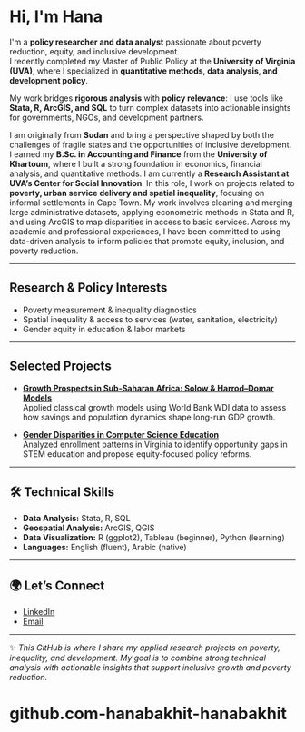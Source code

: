 # Hi, I'm Hana  

I'm a **policy researcher and data analyst** passionate about poverty reduction, equity, and inclusive development.  
I recently completed my Master of Public Policy at the **University of Virginia (UVA)**, where I specialized in **quantitative methods, data analysis, and development policy**.  

My work bridges **rigorous analysis** with **policy relevance**: I use tools like **Stata, R, ArcGIS, and SQL** to turn complex datasets into actionable insights for governments, NGOs, and development partners.  

I am originally from **Sudan** and bring a perspective shaped by both the challenges of fragile states and the opportunities of inclusive development. I earned my **B.Sc. in Accounting and Finance** from the **University of Khartoum**, where I built a strong foundation in economics, financial analysis, and quantitative methods. I am currently a **Research Assistant at UVA’s Center for Social Innovation**. In this role, I work on projects related to **poverty, urban service delivery and spatial inequality**, focusing on informal settlements in Cape Town. My work involves cleaning and merging large administrative datasets, applying econometric methods in Stata and R, and using ArcGIS to map disparities in access to basic services. Across my academic and professional experiences, I have been committed to using data-driven analysis to inform policies that promote equity, inclusion, and poverty reduction.

---

##  Research & Policy Interests  
- Poverty measurement & inequality diagnostics  
- Spatial inequality & access to services (water, sanitation, electricity)  
- Gender equity in education & labor markets    

---

##  Selected Projects  
- **[Growth Prospects in Sub-Saharan Africa: Solow & Harrod–Domar Models](#)**  
  Applied classical growth models using World Bank WDI data to assess how savings and population dynamics shape long-run GDP growth.  

- **[Gender Disparities in Computer Science Education](#)**  
  Analyzed enrollment patterns in Virginia to identify opportunity gaps in STEM education and propose equity-focused policy reforms.  
---

## 🛠️ Technical Skills  
- **Data Analysis:** Stata, R, SQL  
- **Geospatial Analysis:** ArcGIS, QGIS  
- **Data Visualization:** R (ggplot2), Tableau (beginner), Python (learning)  
- **Languages:** English (fluent), Arabic (native)  

---

## 🌍 Let’s Connect  
- [LinkedIn](www.linkedin.com/in/hana-bakhit-15678f)  
- [Email](mailto:hanamonafal@gmail.com)  

---

✨ *This GitHub is where I share my applied research projects on poverty, inequality, and development. My goal is to combine strong technical analysis with actionable insights that support inclusive growth and poverty reduction.*
# github.com-hanabakhit-hanabakhit
